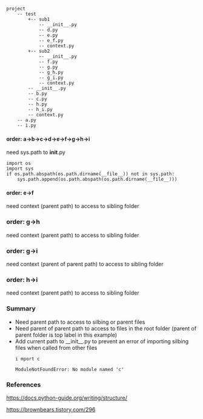 ```
project 
    -- test 
        +-- sub1 
            -- __init__.py 
            -- d.py 
            -- e.py
            -- e_f.py
            -- context.py 
        +-- sub2 
            -- __init__.py 
            -- f.py 
            -- g.py
            -- g_h.py
            -- g_i.py
            -- context.py 
        -- __init__.py
        -- b.py 
        -- c.py
        -- h.py
        -- h_i.py
        -- context.py 
    -- a.py
    -- i.py

```

#### order: a->b->c->d->e->f->g->h->i

need sys.path to __init__.py

    import os
    import sys
    if os.path.abspath(os.path.dirname(__file__)) not in sys.path:
        sys.path.append(os.path.abspath(os.path.dirname(__file__)))

#### order: e->f

need context (parent path) to access to sibling folder

### order: g->h

need context (parent path) to access to sibling folder

### order: g->i

need context (parent of parent path) to access to sibling folder

### order: h->i

need context (parent path) to access to sibling folder


### Summary

<ul>
<li>
Need parent path to access to silbing or parent files
</li>
<li>
Need parent of parent path to access to files in the root folder (parent of parent folder is top label in this example)
</li>
<li>
Add current path to __init__.py to prevent an error of importing silbing files when called from other files

    i mport c

    ModuleNotFoundError: No module named 'c'
</li>
</ul>

### References

https://docs.python-guide.org/writing/structure/


https://brownbears.tistory.com/296